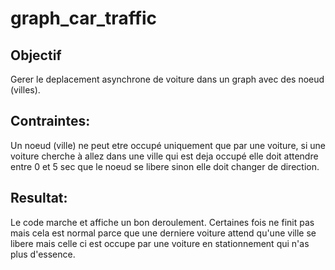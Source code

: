 # graph_car_traffic

## Objectif ##
<enter>
Gerer le deplacement asynchrone de voiture dans un graph avec des noeud (villes).

## Contraintes:
<enter>
Un noeud (ville) ne peut etre occupé uniquement que par une voiture, 
si une voiture cherche à allez dans une ville qui est deja occupé elle doit attendre entre 0 et 5 sec que le noeud se libere sinon
elle doit changer de direction.

## Resultat:
<enter>
Le code marche et affiche un bon deroulement.
Certaines fois ne finit pas mais cela est normal parce que une derniere voiture attend qu'une ville se libere mais celle ci est occupe par une voiture en stationnement qui n'as plus d'essence.
